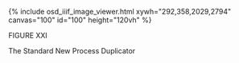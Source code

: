 {% include osd_iiif_image_viewer.html xywh="292,358,2029,2794" canvas="100" id="100" height="120vh" %}

FIGURE XXI

The Standard New Process Duplicator 
